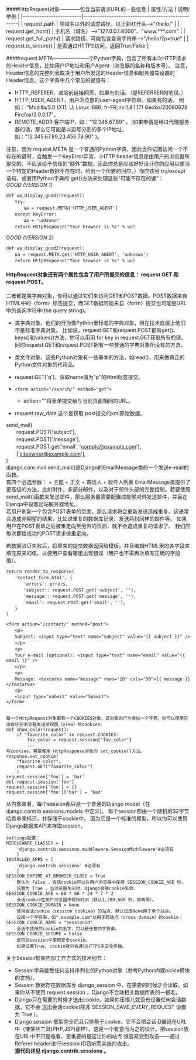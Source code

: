 ####HttpRequest对象————包含当前请求URL的一些信息
|        属性/方法        |                    说明/举例                     |
|-------------------------|--------------------------------------------------|
| request.path            | 除域名以外的请求路径，以正斜杠开头-->"/hello/"   |
| request.get_host()      | 主机名（域名）-->"127.0.0.1:8000"、"www.***.com" |
| request.get_full_path() | 请求路径，可能包含查询字符串-->"/hello/?p=true"  |
| request.is_secure()     | 是否通过HTTPS访问，返回True/False                |

####request.META——————一个Python字典，包含了所有本次HTTP请求的Header信息，比如用户IP地址和用户Agent（浏览器的名称和版本号）。
注意，Header信息的完整列表取决于用户所发送的Header信息和服务器端设置的Header信息。这个字典中几个常见的键值有：

- HTTP_REFERER，进站前链接网页，如果有的话。（是REFERRER的笔误。）
- HTTP_USER_AGENT，用户浏览器的user-agent字符串，如果有的话。 例如： "Mozilla/5.0 (X11; U; Linux i686; fr-FR; rv:1.8.1.17) Gecko/20080829 Firefox/2.0.0.17"。
- REMOTE_ADDR 客户端IP，如："12.345.67.89" 。(如果申请是经过代理服务器的话，那么它可能是以逗号分割的多个IP地址，如："12.345.67.89,23.456.78.90" )。

注意，因为 request.META 是一个普通的Python字典，因此当你试图访问一个不存在的键时，会触发一个KeyError异常。（HTTP header信息是由用户的浏览器所提交的、不应该给予信任的“额外”数据，因此你总是应该好好设计你的应用以便当一个特定的Header数据不存在时，给出一个优雅的回应。）你应该用 try/except 语句，或者用Python字典的 get()方法来处理这些“可能不存在的键”：  
*GOOD (VERSION 1)*  

    def ua_display_good1(request):  
    　　try:  
    　　　　ua = request.META['HTTP_USER_AGENT']  
    　　except KeyError:  
    　　　　ua = 'unknown'  
    　　return HttpResponse("Your browser is %s" % ua)  

*GOOD (VERSION 2)*  

    def ua_display_good2(request):  
    　　ua = request.META.get('HTTP_USER_AGENT', 'unknown')  
    　　return HttpResponse("Your browser is %s" % ua)  

#### HttpRequest对象还有两个属性包含了用户所提交的信息： request.GET 和 request.POST。

二者都是类字典对象，你可以通过它们来访问GET和POST数据。POST数据来自HTML中的〈form〉标签提交，而GET数据可能来自〈form〉提交也可能是URL中的查询字符串(the query string)。

- 类字典对象，他们的行为像Python里标准的字典对象，但在技术底层上他们不是标准字典对象。 比如说，request.GET和request.POST都有get()、keys()和values()方法，你可以用用 for key in request.GET获取所有的键。同时request.GET和request.POST拥有一些普通的字典对象所没有的方法。
- 类文件对象，这些Python对象有一些基本的方法，如read()，用来做真正的Python文件对象的代用品。

- request.GET['q']，获取name值为"p"的Html标签提交。
- `<form action="/search/" method="get">`  
    + action=""将表单提交给与当前页面相同的URL。
- request.raw_data 这个是获取 post提交的xml原始数据。

send_mail(  
　　request.POST['subject'],  
　　request.POST['message'],  
　　request.POST.get('email', 'noreply@example.com'),  
　　['siteowner@example.com'],  
)  
django.core.mail.send_mail()是Django的EmailMessage类的一个发送e-mail的函数。  
有四个必选参数：
    + 主题
    + 正文
    + 寄信人
    + 收件人列表
EmailMessage类提供了更高级的方法，比如附件，多部分邮件，以及对于邮件头部的完整控制。若要使用send_mail()函数来发送邮件，那么服务器需要配置成能够对外发送邮件，并且在Django中设置出站服务器地址。  
若用户刷新一个包含POST表单的页面，那么请求将会重新发送造成重复。这通常会造成非期望的结果，比如说重复的数据库记录、发送两封同样的邮件等。 如果用户在POST表单之后被重定向至另外的页面，就不会造成重复的请求了。
我们应每次都给成功的POST请求做重定向。  

若数据验证失败后，将原来的提交数据返回给模板，并且编辑HTML里的各字段来填充原来的值。以便用户查看哪里出现错误（用户也不需再次填写正确的字段值）。  

    return render_to_response(  
    　　'contact_form.html', {  
    　　　　'errors': errors,  
    　　　　'subject': request.POST.get('subject', ''),  
    　　　　'message': request.POST.get('message', ''),  
    　　　　'email': request.POST.get('email', ''),  
    　　}  
    )  

    <form action="/contact/" method="post">  
    　　<p>  
    　　Subject: <input type="text" name="subject" value="{{ subject }}" />
    　　</p>  
    　　<p>  
    　　Your e-mail (optional): <input type="text" name="email" value="{{ email }}" />  
    　　</p>  
    　　<p>  
    　　Message: <textarea name="message" rows="10" cols="50">{{ message }}</textarea>  
    　　<p>
    　　<input type="submit" value="Submit">
    </form>


    每一个HttpRequest对象都有一个COOKIES对象，该对象的行为类似一个字典，你可以使用它读取任何浏览器发送给视图（view）的cookies。  
    def show_color(request):
        if "favorite_color" in request.COOKIES:
            fav_color = request.session["fav_color"]
            ...
    写cookies，需要使用 HttpResponse对象的 set_cookie()方法。
    response.set_cookie(
        "favorite_color",
        request.GET["favorite_color"]
        )
    request.session['foo'] = 'bar'
    del request.session['foo']
    request.session['foo'] = {}
    request.session['foo']['bar'] = 'baz'

从内部来看，每个session都只是一个普通的Django model（在 django.contrib.sessions.models 中定义)。
每个session都由一个随机的32字节哈希串来标识，并存储于cookie中。 因为它是一个标准的模型，所以你可以使用Django数据库API来存取session。

    settings配置：
    MIDDLEWARE_CLASSES = [
        'django.contrib.sessions.middleware.SessionMiddleware'#必须有
        ]  
    INSTALLED_APPS = [
        'django.contrib.sessions' #必须有
        ]
    SESSION_EXPIRE_AT_BROWSER_CLOSE = True
        默认为 False ，会话cookie可以在用户浏览器中保持 SESSION_COOKIE_AGE 秒。
        设置为 True ，当浏览器关闭时，Django会使cookie失效。
    SESSION_COOKIE_AGE = 60 * 60 * 24 * 7 * 2
        会话cookie在用户浏览器中保持时间（默认1,209,600 秒，即两周）。
    SESSION_COOKIE_DOMAIN = None
        使用会话cookie（session cookies）的站点，默认设成None用于单个站点。
        设成一个字符串，如".example.com"以用于跨站点（cross-domain）的cookie；
    SESSION_COOKIE_NAME = "sessionid"
        会话中使用的cookie的名字，可以是任意的字符串。    
    SESSION_COOKIE_SECURE = False
        是否在session中使用安全cookie。
        如果设置True, cookie就只会通过HTTPS来安全传输。

关于Session框架内部工作方式的技术细节：

- Session字典接受任何支持序列化的Python对象（参考Python内建pickle模块的文档）。
- Session 数据存在数据库表 django_session 中，在需要的时候才会读取。如果你从不使用 request.session ，Django不会动相关数据库表的一根毛。
- Django只在需要的时候才送出cookie。如果你压根儿就没有设置任何会话数据，它不会 送出会话cookie(除非 SESSION_SAVE_EVERY_REQUEST 设置为 True )。
- Django session 框架完全而且只能基于cookie。它不会把会话ID编码在URL中（像某些工具(PHP,JSP)那样）。这是一个有意而为之的设计。把session放在URL中不只是难看，更重要的是这让你的站点 很容易受到攻击——通过 Referer header进行session ID窃听而实施的攻击。  
**源代码详见 django.contrib.sessions 。**

